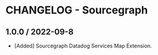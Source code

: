 # CHANGELOG - Sourcegraph

## 1.0.0 / 2022-09-8

* [Added] Sourcegraph Datadog Services Map Extension.
